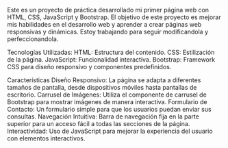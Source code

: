 Este es un proyecto de práctica desarrollado mi primer página web con HTML, CSS, JavaScript y Bootstrap. El objetivo de este proyecto es mejorar mis habilidades en el desarrollo web y aprender a crear páginas web responsivas y dinámicas.
Estoy trabajando para seguir modificandola y perfeccionandola.

Tecnologías Utilizadas:
HTML: Estructura del contenido.
CSS: Estilización de la página.
JavaScript: Funcionalidad interactiva.
Bootstrap: Framework CSS para diseño responsivo y componentes predefinidos.

Características
Diseño Responsivo: La página se adapta a diferentes tamaños de pantalla, desde dispositivos móviles hasta pantallas de escritorio.
Carrusel de Imágenes: Utiliza el componente de carrusel de Bootstrap para mostrar imágenes de manera interactiva.
Formulario de Contacto: Un formulario simple para que los usuarios puedan enviar sus consultas.
Navegación Intuitiva: Barra de navegación fija en la parte superior para un acceso fácil a todas las secciones de la página.
Interactividad: Uso de JavaScript para mejorar la experiencia del usuario con elementos interactivos.
